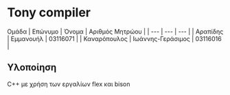 # Tony compiler

Ομάδα
| Επώνυμο | Όνομα | Αριθμός Μητρώου |
| --- | --- | --- |
| Αραπίδης | Εμμανουήλ | 03116071 |
| Καναρόπουλος | Ιωάννης-Γεράσιμος | 03116016 |

## Υλοποίηση
C++ με χρήση των εργαλίων flex και bison
